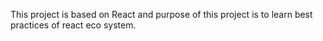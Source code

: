 This project is based on React and purpose of this project is to learn best practices of react eco system.
